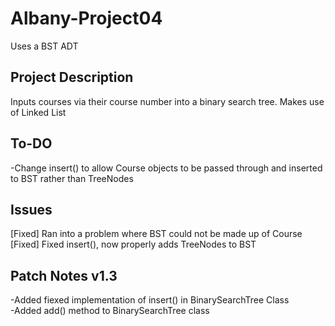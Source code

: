 # Albany-Project04
Uses a BST ADT

## Project Description
Inputs courses via their course number into a binary search tree. Makes use of Linked List 

## To-DO
-Change insert() to allow Course objects to be passed through and inserted to BST rather than TreeNodes

## Issues
[Fixed] Ran into a problem where BST could not be made up of Course
[Fixed] Fixed insert(), now properly adds TreeNodes to BST

## Patch Notes v1.3
-Added fiexed implementation of insert() in BinarySearchTree Class <br>
-Added add() method to BinarySearchTree class<br>
